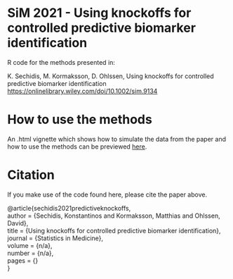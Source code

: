 # SiM 2021 - Using knockoffs for controlled predictive biomarker identification
R code for the methods presented in:

K. Sechidis, M. Kormaksson, D. Ohlssen, Using knockoffs for controlled predictive biomarker identification
https://onlinelibrary.wiley.com/doi/10.1002/sim.9134

# How to use the methods
An .html vignette which shows how to simulate the data from the paper and how to use the methods can be previewed [here](https://htmlpreview.github.io/?https://github.com/sechidis/2021-SiM-Predictive-Knockoffs/blob/main/predknockoff-vignette.html).

# Citation
If you make use of the code found here, please cite the paper above.

@article{sechidis2021predictiveknockoffs,<br />
author = {Sechidis, Konstantinos and Kormaksson, Matthias and Ohlssen, David},<br />
title = {Using knockoffs for controlled predictive biomarker identification},<br />
journal = {Statistics in Medicine},<br />
volume = {n/a},<br />
number = {n/a},<br />
pages = {}<br />
}
